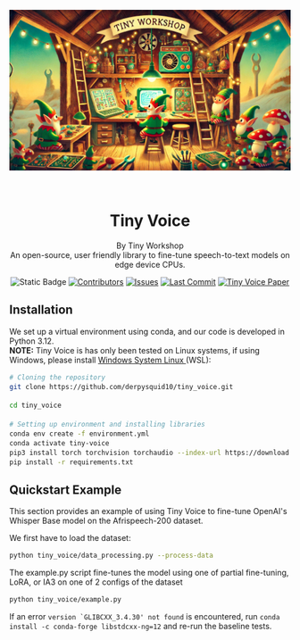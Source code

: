 <p align="center">
   <img src="figures/tiny_voice_banner.jpg" width="800" title="hover text">

</p>
<br />

<div align="center">

# Tiny Voice 
By Tiny Workshop<br/>
An open-source, user friendly library to fine-tune speech-to-text models on edge device CPUs. <br/>


![Static Badge](https://img.shields.io/badge/python-3.12-blue?style=flat&logo=Python)
[![Contributors](https://img.shields.io/github/contributors/derpysquid10/tiny_voice?style=flat&logo=github)](https://github.com/derpysquid10/tiny_voice/graphs/contributors)
[![Issues](https://img.shields.io/github/issues/derpysquid10/tiny_voice?style=flat&logo=target)](https://github.com/derpysquid10/tiny_voice/issues)
[![Last Commit](https://img.shields.io/github/last-commit/derpysquid10/tiny_voice?style=flat&logo=git)](https://github.com/derpysquid10/tiny_voice/commits)
[![Tiny Voice Paper](https://img.shields.io/badge/Tiny%20Voice-Paper-red?style=flat&logo=carrd)](https://github.com/derpysquid10/tiny_voice/blob/main/Tiny_Voice.pdf)





</div>


## Installation
We set up a virtual environment using conda, and our code is developed in Python 3.12.<br/>
**NOTE:** Tiny Voice is has only been tested on Linux systems, if using Windows, please install [Windows System Linux ](https://learn.microsoft.com/en-us/windows/wsl/setup/environment#set-up-your-linux-username-and-password) (WSL):

```bash
# Cloning the repository
git clone https://github.com/derpysquid10/tiny_voice.git

cd tiny_voice

# Setting up environment and installing libraries
conda env create -f environment.yml
conda activate tiny-voice
pip3 install torch torchvision torchaudio --index-url https://download.pytorch.org/whl/cpu  # We want the CPU version of pytorch
pip install -r requirements.txt
```

## Quickstart Example

This section provides an example of using Tiny Voice to fine-tune OpenAI's Whisper Base model on the Afrispeech-200 dataset.

We first have to load the dataset:
```bash
python tiny_voice/data_processing.py --process-data
```

The example.py script fine-tunes the model using one of partial fine-tuning, LoRA, or IA3 on one of 2 configs of the dataset
```bash
python tiny_voice/example.py
```

If an error ```version `GLIBCXX_3.4.30' not found``` is encountered, run ```conda install -c conda-forge libstdcxx-ng=12``` and re-run the baseline tests.





